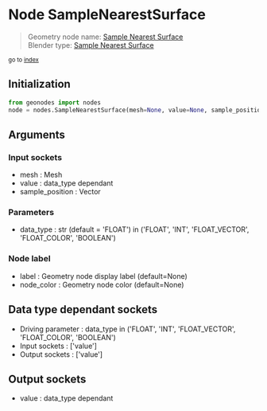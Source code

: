 
# Node SampleNearestSurface

> Geometry node name: [Sample Nearest Surface](https://docs.blender.org/manual/en/latest/modeling/geometry_nodes/mesh/sample_nearest_surface.html)<br>
  Blender type: [Sample Nearest Surface](https://docs.blender.org/api/current/bpy.types.GeometryNodeSampleNearestSurface.html)
  
<sub>go to [index](index.md)</sub>

## Initialization

```python
from geonodes import nodes
node = nodes.SampleNearestSurface(mesh=None, value=None, sample_position=None, data_type='FLOAT', label=None, node_color=None)
```



## Arguments


### Input sockets

- mesh : Mesh
- value : data_type dependant
- sample_position : Vector

### Parameters

- data_type : str (default = 'FLOAT') in ('FLOAT', 'INT', 'FLOAT_VECTOR', 'FLOAT_COLOR', 'BOOLEAN')

### Node label

- label : Geometry node display label (default=None)
- node_color : Geometry node color (default=None)

## Data type dependant sockets

- Driving parameter : data_type in ('FLOAT', 'INT', 'FLOAT_VECTOR', 'FLOAT_COLOR', 'BOOLEAN')
- Input sockets  : ['value']
- Output sockets : ['value']   
  
  

## Output sockets

- value : data_type dependant
